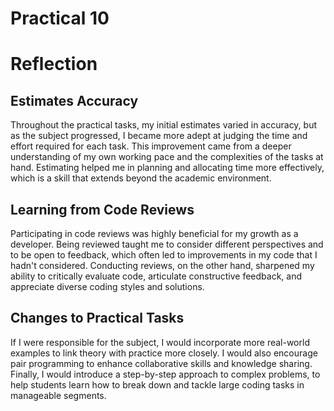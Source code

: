 # Practical 10
# Reflection

## Estimates Accuracy
Throughout the practical tasks, my initial estimates varied in accuracy, but as the subject progressed, I became more adept at judging the time and effort required for each task. This improvement came from a deeper understanding of my own working pace and the complexities of the tasks at hand. Estimating helped me in planning and allocating time more effectively, which is a skill that extends beyond the academic environment.

## Learning from Code Reviews
Participating in code reviews was highly beneficial for my growth as a developer. Being reviewed taught me to consider different perspectives and to be open to feedback, which often led to improvements in my code that I hadn't considered. Conducting reviews, on the other hand, sharpened my ability to critically evaluate code, articulate constructive feedback, and appreciate diverse coding styles and solutions.

## Changes to Practical Tasks
If I were responsible for the subject, I would incorporate more real-world examples to link theory with practice more closely. I would also encourage pair programming to enhance collaborative skills and knowledge sharing. Finally, I would introduce a step-by-step approach to complex problems, to help students learn how to break down and tackle large coding tasks in manageable segments.
